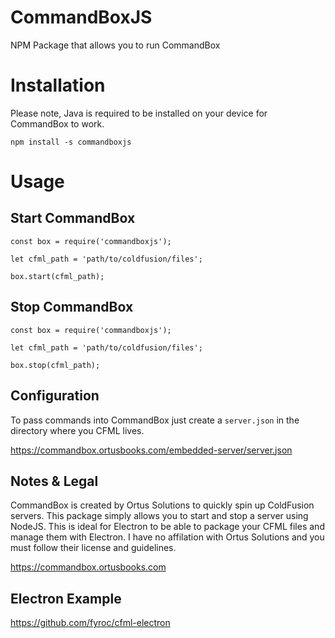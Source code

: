 # CommandBoxJS
NPM Package that allows you to run CommandBox 

# Installation

Please note, Java is required to be installed on your device for CommandBox to work.

`npm install -s commandboxjs`

# Usage

## Start CommandBox

```
const box = require('commandboxjs');

let cfml_path = 'path/to/coldfusion/files';

box.start(cfml_path);
```

## Stop CommandBox

```
const box = require('commandboxjs');

let cfml_path = 'path/to/coldfusion/files';

box.stop(cfml_path);
```

## Configuration

To pass commands into CommandBox just create a `server.json` in the directory where you CFML lives.

https://commandbox.ortusbooks.com/embedded-server/server.json

## Notes & Legal

CommandBox is created by Ortus Solutions to quickly spin up ColdFusion servers. This package simply allows you to start and stop a server using NodeJS. This is ideal for Electron to be able to package your CFML files and manage them with Electron. I have no affilation with Ortus Solutions and you must follow their license and guidelines.

https://commandbox.ortusbooks.com

## Electron Example

https://github.com/fyroc/cfml-electron


